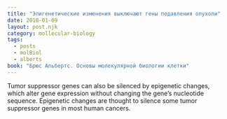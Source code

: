 ```yaml
---
title: "Эпигенетические изменения выключают гены подавления опухоли"
date: 2018-01-09
layout: post.njk
category: mollecular-biology
tags:
  - posts
  - molBiol
  - alberts
book: "Брюс Альбертс. Основы молекулярной биологии клетки"
---
```


Tumor suppressor genes can also be silenced by epigenetic changes, which alter gene expression without changing the gene’s nucleotide sequence. Epigenetic changes are thought to silence some tumor suppressor genes in most human cancers.
